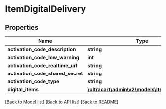 # ItemDigitalDelivery

## Properties
Name | Type | Description | Notes
------------ | ------------- | ------------- | -------------
**activation_code_description** | **string** |  | [optional] 
**activation_code_low_warning** | **int** |  | [optional] 
**activation_code_realtime_url** | **string** |  | [optional] 
**activation_code_shared_secret** | **string** |  | [optional] 
**activation_code_type** | **string** |  | [optional] 
**digital_items** | [**\ultracart\admin\v2\models\ItemDigitalItem[]**](ItemDigitalItem.md) |  | [optional] 

[[Back to Model list]](../README.md#documentation-for-models) [[Back to API list]](../README.md#documentation-for-api-endpoints) [[Back to README]](../README.md)


